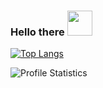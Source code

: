 ### Hello there <img src="https://github.githubassets.com/images/mona-whisper.gif" height=40 width=40>

<!--
**KhalebOBrien/KhalebOBrien** is a ✨ _special_ ✨ repository because its `README.md` (this file) appears on your GitHub profile.

Here are some ideas to get you started:

- Hi there 👋
- 🔭 I’m currently working on ...
- 🌱 I’m currently learning ...
- 👯 I’m looking to collaborate on ...
- 🤔 I’m looking for help with ...
- 💬 Ask me about ...
- 📫 How to reach me: ...
- 😄 Pronouns: ...
- ⚡ Fun fact: ...
-->
<!--p><img align="center" src="https://github-readme-stats.vercel.app/api/top-langs/?username=KhalebOBrien&layout=compact&hide=html&langs_count=9" alt="Khaleb's Top Languages" /></p-->

<!--iframe width="600" height="600" src="https://ionicabizau.github.io/github-profile-languages/api.html?KhalebOBrien" frameborder="0"></iframe-->

[![Top Langs](https://github-readme-stats.vercel.app/api/top-langs/?username=KhalebOBrien&layout=compact)](https://github.com/KhalebOBrien/KhalebOBrien)

![Profile Statistics](https://github-readme-stats.vercel.app/api?username=KhalebOBrien&count_private=true&show_icons=true&count_private=true&theme=transparent&hide_border=true)
